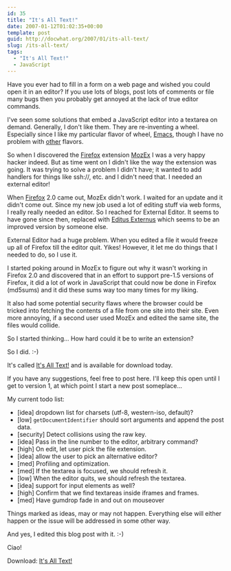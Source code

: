 ```yaml
---
id: 35
title: "It's All Text!"
date: 2007-01-12T01:02:35+00:00
template: post
guid: http://docwhat.org/2007/01/its-all-text/
slug: /its-all-text/
tags:
  - "It's All Text!"
  - JavaScript
---
```


Have you ever had to fill in a form on a web page and wished you could open it
in an editor? If you use lots of blogs, post lots of comments or file many bugs
then you probably get annoyed at the lack of true editor commands.

I've seen some solutions that embed a JavaScript editor into a textarea on
demand. Generally, I don't like them. They are re-inventing a wheel. Especially
since I like my particular flavor of wheel, [Emacs](http://emacswiki.org/),
though I have no problem with [other](http://vim.org/) flavors.

So when I discovered the [Firefox](http://mozilla.com/) extension
[MozEx](http://mozex.mozdev.org/) I was a very happy hacker indeed. But as time
went on I didn't like the way the extension was going. It was trying to solve a
problem I didn't have; it wanted to add handlers for things like ssh://, etc.
and I didn't need that. I needed an external editor!

<!-- more -->

When [Firefox](http://mozilla.com/) 2.0 came out, MozEx didn't work. I waited
for an update and it didn't come out. Since my new job used a lot of editing
stuff via web forms, I really really needed an editor. So I reached for External
Editor. It seems to have gone since then, replaced with
[Editus Externus](http://addons.mozilla.org/firefox/1195/) which seems to be an
improved version by someone else.

External Editor had a huge problem. When you edited a file it would freeze up
all of Firefox till the editor quit. Yikes! However, it let me do things that I
needed to do, so I use it.

I started poking around in MozEx to figure out why it wasn't working in Firefox
2.0 and discovered that in an effort to support pre-1.5 versions of Firefox, it
did a lot of work in JavaScript that could now be done in Firefox (md5sums) and
it did these sums way too many times for my liking.

It also had some potential security flaws where the browser could be tricked
into fetching the contents of a file from one site into their site. Even more
annoying, if a second user used MozEx and edited the same site, the files would
collide.

So I started thinking... How hard could it be to write an extension?

So I did. :-)

It's called [It's All Text!](http://addons.mozilla.org/firefox/4125) and is
available for download today.

If you have any suggestions, feel free to post here. I'll keep this open until I
get to version 1, at which point I start a new post someplace...

My current todo list:

- [idea] dropdown list for charsets (utf-8, western-iso, default)?
- [low] `getDocumentIdentifier` should sort arguments and append the post data.
- [security] Detect collisions using the raw key.
- [idea] Pass in the line number to the editor, arbitrary command?
- [high] On edit, let user pick the file extension.
- [idea] allow the user to pick an alternative editor?
- [med] Profiling and optimization.
- [med] If the textarea is focused, we should refresh it.
- [low] When the editor quits, we should refresh the textarea.
- [idea] support for input elements as well?
- [high] Confirm that we find textareas inside iframes and frames.
- [med] Have gumdrop fade in and out on mouseover

Things marked as ideas, may or may not happen. Everything else will either
happen or the issue will be addressed in some other way.

And yes, I edited this blog post with it. :-)

Ciao!

Download: [It's All Text!](http://addons.mozilla.org/firefox/4125)
